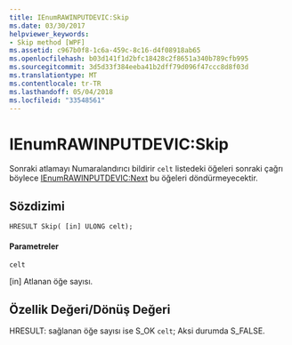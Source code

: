 ```yaml
---
title: IEnumRAWINPUTDEVIC:Skip
ms.date: 03/30/2017
helpviewer_keywords:
- Skip method [WPF]
ms.assetid: c967b0f8-1c6a-459c-8c16-d4f08918ab65
ms.openlocfilehash: b03d141f1d2bfc18428c2f8651a340b789cfb995
ms.sourcegitcommit: 3d5d33f384eeba41b2dff79d096f47ccc8d8f03d
ms.translationtype: MT
ms.contentlocale: tr-TR
ms.lasthandoff: 05/04/2018
ms.locfileid: "33548561"
---
```

# <a name="ienumrawinputdevicskip"></a>IEnumRAWINPUTDEVIC:Skip
Sonraki atlamayı Numaralandırıcı bildirir `celt` listedeki öğeleri sonraki çağrı böylece [IEnumRAWINPUTDEVIC:Next](../../../../docs/framework/wpf/app-development/ienumrawinputdevic-next.md) bu öğeleri döndürmeyecektir.  
  
## <a name="syntax"></a>Sözdizimi  
  
```  
HRESULT Skip( [in] ULONG celt);  
```  
  
#### <a name="parameters"></a>Parametreler  
 `celt`  
  
 [in] Atlanan öğe sayısı.  
  
## <a name="property-valuereturn-value"></a>Özellik Değeri/Dönüş Değeri  
 HRESULT: sağlanan öğe sayısı ise S_OK `celt`; Aksi durumda S_FALSE.
